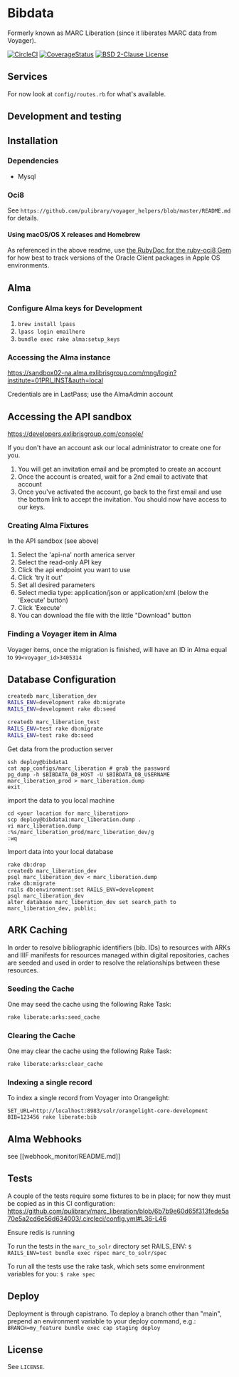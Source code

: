 # Bibdata

Formerly known as MARC Liberation (since it liberates MARC data from Voyager).

[![CircleCI](https://circleci.com/gh/pulibrary/bibdata.svg?style=svg)](https://circleci.com/gh/pulibrary/bibdata)
[![CoverageStatus](https://coveralls.io/repos/github/pulibrary/bibdata/badge.svg?branch=main)](https://coveralls.io/github/pulibrary/bibdata?branch=main)
[![BSD 2-Clause License](https://img.shields.io/badge/license-BSD-blue.svg?style=plastic)](./LICENSE)

## Services

For now look at `config/routes.rb` for what's available.

## Development and testing

## Installation

### Dependencies
  * Mysql

### Oci8

See `https://github.com/pulibrary/voyager_helpers/blob/master/README.md` for details.

#### Using macOS/OS X releases and Homebrew

As referenced in the above readme, use [the RubyDoc for the ruby-oci8 Gem](http://www.rubydoc.info/github/kubo/ruby-oci8/file/docs/install-on-osx.md#Install_Oracle_Instant_Client_Packages) for how best to track versions of the Oracle Client packages in Apple OS environments.

## Alma

### Configure Alma keys for Development

1. `brew install lpass`
2. `lpass login emailhere`
3. `bundle exec rake alma:setup_keys`

### Accessing the Alma instance

https://sandbox02-na.alma.exlibrisgroup.com/mng/login?institute=01PRI_INST&auth=local

Credentials are in LastPass; use the AlmaAdmin account

## Accessing the API sandbox

https://developers.exlibrisgroup.com/console/

If you don't have an account ask our local administrator to create one for you.

1. You will get an invitation email and be prompted to create an account
1. Once the account is created, wait for a 2nd email to activate that account
1. Once you've activated the account, go back to the first email and use the
   bottom link to accept the invitation. You should now have access to our keys.

### Creating Alma Fixtures

In the API sandbox (see above)

1. Select the 'api-na' north america server
1. Select the read-only API key
1. Click the api endpoint you want to use
1. Click 'try it out'
1. Set all desired parameters
1. Select media type: application/json or application/xml (below the 'Execute'
   button)
1. Click 'Execute'
1. You can download the file with the little "Download" button

### Finding a Voyager item in Alma

Voyager items, once the migration is finished, will have an ID in Alma equal to
`99<voyager_id>3405314`

## Database Configuration

```bash
createdb marc_liberation_dev
RAILS_ENV=development rake db:migrate
RAILS_ENV=development rake db:seed

createdb marc_liberation_test
RAILS_ENV=test rake db:migrate
RAILS_ENV=test rake db:seed
```

Get data from the production server
```
ssh deploy@bibdata1
cat app_configs/marc_liberation # grab the password
pg_dump -h $BIBDATA_DB_HOST -U $BIBDATA_DB_USERNAME marc_liberation_prod > marc_liberation.dump
exit
```
import the data to you local machine
```
cd <your location for marc_liberation>
scp deploy@bibdata1:marc_liberation.dump .
vi marc_liberation.dump
:%s/marc_liberation_prod/marc_liberation_dev/g
:wq
```
Import data into your local database
```
rake db:drop
createdb marc_liberation_dev
psql marc_liberation_dev < marc_liberation.dump
rake db:migrate
rails db:environment:set RAILS_ENV=development
psql marc_liberation_dev
alter database marc_liberation_dev set search_path to marc_liberation_dev, public;
```

## ARK Caching

In order to resolve bibliographic identifiers (bib. IDs) to resources with ARKs and IIIF manifests for resources managed within digital repositories, caches are seeded and used in order to resolve the relationships between these resources.

### Seeding the Cache

One may seed the cache using the following Rake Task:
```bash
rake liberate:arks:seed_cache
```

### Clearing the Cache

One may clear the cache using the following Rake Task:
```bash
rake liberate:arks:clear_cache
```

### Indexing a single record

To index a single record from Voyager into Orangelight:

```
SET_URL=http://localhost:8983/solr/orangelight-core-development BIB=123456 rake liberate:bib
```

## Alma Webhooks
see [[webhook_monitor/README.md]]

## Tests

A couple of the tests require some fixtures to be in place; for now they must be copied as in this CI configuration: https://github.com/pulibrary/marc_liberation/blob/6b7b9e60d65f313fede5a70e5a2cd6e56d634003/.circleci/config.yml#L36-L46

Ensure redis is running

To run the tests in the `marc_to_solr` directory set RAILS_ENV:
`$ RAILS_ENV=test bundle exec rspec marc_to_solr/spec`

To run all the tests use the rake task, which sets some environment variables for you:
`$ rake spec`

## Deploy
Deployment is through capistrano. To deploy a branch other than "main", prepend an environment variable to your deploy command, e.g.:
`BRANCH=my_feature bundle exec cap staging deploy`

## License

See `LICENSE`.
